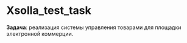 # Xsolla_test_task

**Задача**: реализация системы управления товарами для площадки электронной коммерции.
